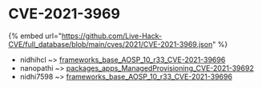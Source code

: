 # CVE-2021-3969
{% embed url="https://github.com/Live-Hack-CVE/full_database/blob/main/cves/2021/CVE-2021-3969.json" %}

* nidhihcl ~> [frameworks_base_AOSP_10_r33_CVE-2021-39696](https://www.alice-snow.ru/2021/database/cve-2021-3969/frameworks_base_aosp_10_r33_cve-2021-39696-nidhihcl)
* nanopathi ~> [packages_apps_ManagedProvisioning_CVE-2021-39692](https://www.alice-snow.ru/2021/database/cve-2021-3969/packages_apps_managedprovisioning_cve-2021-39692-nanopathi)
* nidhi7598 ~> [frameworks_base_AOSP_10_r33_CVE-2021-39696](https://www.alice-snow.ru/2021/database/cve-2021-3969/frameworks_base_aosp_10_r33_cve-2021-39696-nidhi7598)